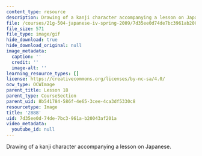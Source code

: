 ```yaml
---
content_type: resource
description: Drawing of a kanji character accompanying a lesson on Japanese.
file: /courses/21g-504-japanese-iv-spring-2009/7d35ee0d74de7bc3961ab20043af201a_2888.gif
file_size: 571
file_type: image/gif
hide_download: true
hide_download_original: null
image_metadata:
  caption: ''
  credit: ''
  image-alt: ''
learning_resource_types: []
license: https://creativecommons.org/licenses/by-nc-sa/4.0/
ocw_type: OCWImage
parent_title: Lesson 18
parent_type: CourseSection
parent_uid: 8b541784-586f-4e65-3cee-4ca3df5330c8
resourcetype: Image
title: '2888'
uid: 7d35ee0d-74de-7bc3-961a-b20043af201a
video_metadata:
  youtube_id: null
---
```

Drawing of a kanji character accompanying a lesson on Japanese.